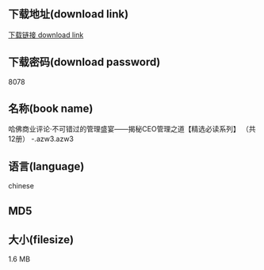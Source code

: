 ## 下载地址(download link)
[下载链接 download link](https://voluble-croquembouche-d321dc.netlify.app/?s=%E5%93%88%E4%BD%9B%E5%95%86%E4%B8%9A%E8%AF%84%E8%AE%BA%C2%B7%E4%B8%8D%E5%8F%AF%E9%94%99%E8%BF%87%E7%9A%84%E7%AE%A1%E7%90%86%E7%9B%9B%E5%AE%B4%E2%80%94%E2%80%94%E6%8F%AD%E7%A7%98CEO%E7%AE%A1%E7%90%86%E4%B9%8B%E9%81%93%E3%80%90%E7%B2%BE%E9%80%89%E5%BF%85%E8%AF%BB%E7%B3%BB%E5%88%97%E3%80%91+%EF%BC%88%E5%85%B112%E5%86%8C%EF%BC%89+-.azw3)

## 下载密码(download password)
8078

## 名称(book name)
哈佛商业评论·不可错过的管理盛宴——揭秘CEO管理之道【精选必读系列】 （共12册） -.azw3.azw3

## 语言(language)
chinese

## MD5


## 大小(filesize)
1.6 MB
